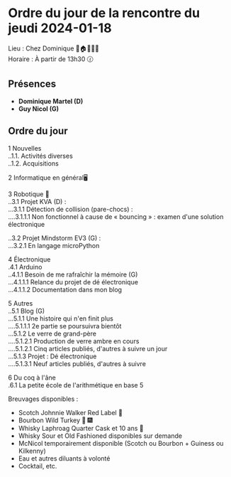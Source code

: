 # Ordre du jour de la rencontre du jeudi 2024-01-18

Lieu :    Chez Dominique  🎄🏠🌳🌲🌵    
Horaire : À partir de 13h30 🕜  
## Présences
* **Dominique Martel (D)**  
* **Guy Nicol (G)**  

## Ordre du jour
1 Nouvelles  
..1.1.  Activités diverses  
..1.2.  Acquisitions 

2 Informatique en général🖥  

3 Robotique 🤖  
..3.1 Projet KVA (D) :   
...3.1.1 Détection de collision (pare-chocs) :  
....3.1.1.1 Non fonctionnel à cause de « bouncing » : examen d'une solution électronique   

..3.2 Projet Mindstorm EV3 (G) :  
...3.2.1 En langage microPython  

4 Électronique  
.4.1 Arduino  
..4.1.1 Besoin de me rafraîchir la mémoire (G)  
...4.1.1.1 Relance du projet de dé électronique  
...4.1.1.2 Documentation dans mon blog  

5 Autres  
..5.1 Blog (G)  
...5.1.1 Une histoire qui n'en finit plus  
....5.1.1.1 2e partie se poursuivra bientôt  
...5.1.2 Le verre de grand-père  
....5.1.2.1 Production de verre ambre en cours  
....5.1.2.1 Cinq articles publiés, d'autres à suivre un jour  
...5.1.3 Projet : Dé électronique  
....5.1.3.1 Neuf articles publiés, d'autres à suivre  

6 Du coq à l'âne  
.6.1 La petite école de l'arithmétique en base 5  

Breuvages disponibles :
  * Scotch Johnnie Walker Red Label 🥃
  * Bourbon Wild Turkey 🥃 🎆
  * Whisky Laphroag Quarter Cask et 10 ans 🥃 
  * Whisky Sour et Old Fashioned disponibles sur demande
  * McNicol temporairement disponible (Scotch ou Bourbon + Guiness ou Kilkenny)
  * Eau et autres diluants à volonté
  * Cocktail, etc.
